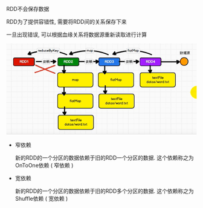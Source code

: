 RDD不会保存数据

RDD为了提供容错性, 需要将RDD间的关系保存下来

一旦出现错误, 可以根据血缘关系将数据源重新读取进行计算

![image-20210403233658746](../../$image/image-20210403233658746.png)



- 窄依赖

  新的RDD的一个分区的数据依赖于旧的RDD一个分区的数据. 这个依赖称之为OnToOne依赖 ( 窄依赖 ) 

- 宽依赖

  新的RDD的一个分区的数据依赖于旧的RDD多个分区的数据. 这个依赖称之为Shuffle依赖 ( 宽依赖 )